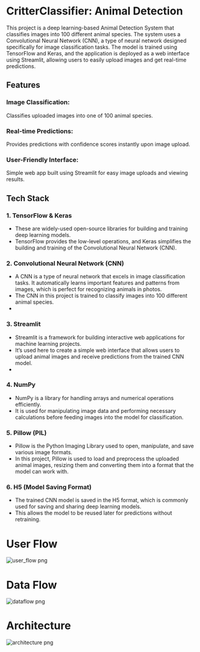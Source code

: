 # CritterClassifier: Animal Detection

This project is a deep learning-based Animal Detection System that classifies images into 100 different animal species. The system uses a Convolutional Neural Network (CNN), a type of neural network designed specifically for image classification tasks. The model is trained using TensorFlow and Keras, and the application is deployed as a web interface using Streamlit, allowing users to easily upload images and get real-time predictions.

## Features
### Image Classification:

Classifies uploaded images into one of 100 animal species.
### Real-time Predictions: 
Provides predictions with confidence scores instantly upon image upload.

### User-Friendly Interface: 
Simple web app built using Streamlit for easy image uploads and viewing results.

## Tech Stack
### 1. TensorFlow & Keras
- These are widely-used open-source libraries for building and training deep learning models.
- TensorFlow provides the low-level operations, and Keras simplifies the building and training of the Convolutional Neural Network (CNN).

### 2. Convolutional Neural Network (CNN)
- A CNN is a type of neural network that excels in image classification tasks. It automatically learns important features and patterns from images, which is perfect for recognizing animals in photos.
- The CNN in this project is trained to classify images into 100 different animal species.
- 
### 3. Streamlit
- Streamlit is a framework for building interactive web applications for machine learning projects.
- It’s used here to create a simple web interface that allows users to upload animal images and receive predictions from the trained CNN model.
- 
### 4. NumPy
- NumPy is a library for handling arrays and numerical operations efficiently.
- It is used for manipulating image data and performing necessary calculations before feeding images into the model for classification.

### 5. Pillow (PIL)
- Pillow is the Python Imaging Library used to open, manipulate, and save various image formats.
- In this project, Pillow is used to load and preprocess the uploaded animal images, resizing them and converting them into a format that the model can work with.
  
### 6. H5 (Model Saving Format)
- The trained CNN model is saved in the H5 format, which is commonly used for saving and sharing deep learning models.
- This allows the model to be reused later for predictions without retraining.

# User Flow

![user_flow png](https://github.com/user-attachments/assets/954d49d2-090a-465b-acd1-b491207a7f0b)

# Data Flow

![dataflow png](https://github.com/user-attachments/assets/bd25940d-8419-4271-87a0-da3a0afeaf44)

# Architecture


![architecture png](https://github.com/user-attachments/assets/5877f991-1e9e-47dc-9010-04a02ae33c35)
